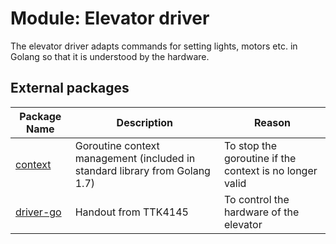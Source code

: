 Module: Elevator driver
======================
The elevator driver adapts commands for setting lights, motors etc. in Golang so that it is understood by the hardware.

## External packages
|Package Name|Description|Reason|
|------------|-----------|------|
|[context](https://golang.org/x/net/context)|Goroutine context management (included in standard library from Golang 1.7)|To stop the goroutine if the context is no longer valid|
|[driver-go](github.com/TTK4145/driver-go/elevio)|Handout from TTK4145|To control the hardware of the elevator|